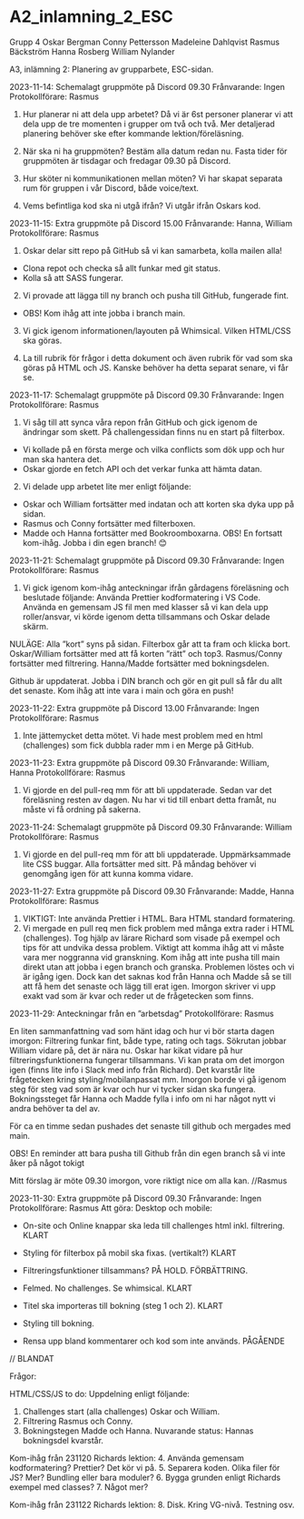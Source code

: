 # A2_inlamning_2_ESC

Grupp 4
Oskar Bergman
Conny Pettersson
Madeleine Dahlqvist
Rasmus Bäckström
Hanna Rosberg
William Nylander

A3, inlämning 2: Planering av grupparbete, ESC-sidan.

2023-11-14: Schemalagt gruppmöte på Discord 09.30
Frånvarande: Ingen
Protokollförare: Rasmus 

1.	Hur planerar ni att dela upp arbetet?
Då vi är 6st personer planerar vi att dela upp de tre momenten i grupper om två och två.
Mer detaljerad planering behöver ske efter kommande lektion/föreläsning.

2.	När ska ni ha gruppmöten? Bestäm alla datum redan nu.
Fasta tider för gruppmöten är tisdagar och fredagar 09.30 på Discord.

3.	Hur sköter ni kommunikationen mellan möten?
Vi har skapat separata rum för gruppen i vår Discord, både voice/text. 

4.	Vems befintliga kod ska ni utgå ifrån?
Vi utgår ifrån Oskars kod. 


2023-11-15: Extra gruppmöte på Discord 15.00
Frånvarande: Hanna, William
Protokollförare: Rasmus 

1.	Oskar delar sitt repo på GitHub så vi kan samarbeta, kolla mailen alla!
-	Clona repot och checka så allt funkar med git status.
-	Kolla så att SASS fungerar.

2.	Vi provade att lägga till ny branch och pusha till GitHub, fungerade fint.
-	OBS! Kom ihåg att inte jobba i branch main.

3.	Vi gick igenom informationen/layouten på Whimsical. Vilken HTML/CSS ska göras. 

4.	La till rubrik för frågor i detta dokument och även rubrik för vad som ska göras på HTML och JS. Kanske behöver ha detta separat senare, vi får se. 

2023-11-17: Schemalagt gruppmöte på Discord 09.30
Frånvarande: Ingen
Protokollförare: Rasmus 

1.	Vi såg till att synca våra repon från GitHub och gick igenom de ändringar som skett.  På challengessidan finns nu en start på filterbox. 
-	Vi kollade på en första merge och vilka conflicts som dök upp och hur man ska hantera det. 
-	Oskar gjorde en fetch API och det verkar funka att hämta datan. 

2.	Vi delade upp arbetet lite mer enligt följande:
-	Oskar och William fortsätter med indatan och att korten ska dyka upp på sidan.
-	Rasmus och Conny fortsätter med filterboxen. 
-	Madde och Hanna fortsätter med Bookroomboxarna. 
OBS! En fortsatt kom-ihåg. Jobba i din egen branch! 😊

2023-11-21: Schemalagt gruppmöte på Discord 09.30
Frånvarande: Ingen
Protokollförare: Rasmus

1.	Vi gick igenom kom-ihåg anteckningar ifrån gårdagens föreläsning och beslutade följande: Använda Prettier kodformatering i VS Code.
Använda en gemensam JS fil men med klasser så vi kan dela upp roller/ansvar, vi körde igenom detta tillsammans och Oskar delade skärm. 

NULÄGE: 
Alla ”kort” syns på sidan. 
Filterbox går att ta fram och klicka bort. 
Oskar/William fortsätter med att få korten ”rätt” och top3. 
Rasmus/Conny fortsätter med filtrering. 
Hanna/Madde fortsätter med bokningsdelen. 

Github är uppdaterat. Jobba i DIN branch och gör en git pull så får du allt det senaste. 
Kom ihåg att inte vara i main och göra en push!





2023-11-22: Extra gruppmöte på Discord 13.00
Frånvarande: Ingen
Protokollförare: Rasmus

1.	Inte jättemycket detta mötet. Vi hade mest problem med en html (challenges) som fick dubbla rader mm i en Merge på GitHub. 

2023-11-23: Extra gruppmöte på Discord 09.30
Frånvarande: William, Hanna
Protokollförare: Rasmus

1.	Vi gjorde en del pull-req mm för att bli uppdaterade. Sedan var det föreläsning resten av dagen. Nu har vi tid till enbart detta framåt, nu måste vi få ordning på sakerna. 

2023-11-24: Schemalagt gruppmöte på Discord 09.30
Frånvarande: William
Protokollförare: Rasmus 

1.	Vi gjorde en del pull-req mm för att bli uppdaterade. Uppmärksammade lite CSS buggar.
Alla fortsätter med sitt. På måndag behöver vi genomgång igen för att kunna komma vidare.  

2023-11-27: Extra gruppmöte på Discord 09.30
Frånvarande: Madde, Hanna
Protokollförare: Rasmus 

1.	VIKTIGT: Inte använda Prettier i HTML. Bara HTML standard formatering. 
2.	Vi mergade en pull req men fick problem med många extra rader i HTML (challenges). Tog hjälp av lärare Richard som visade på exempel och tips för att undvika dessa problem. 
Viktigt att komma ihåg att vi måste vara mer noggranna vid granskning. Kom ihåg att inte pusha till main direkt utan att jobba i egen branch och granska.
Problemen löstes och vi är igång igen. Dock kan det saknas kod från Hanna och Madde så se till att få hem det senaste och lägg till erat igen. Imorgon skriver vi upp exakt vad som är kvar och reder ut de frågetecken som finns. 





2023-11-29: Anteckningar från en ”arbetsdag”
Protokollförare: Rasmus

En liten sammanfattning vad som hänt idag och hur vi bör starta dagen imorgon:
Filtrering funkar fint, både type, rating och tags. Sökrutan jobbar William vidare på, det är nära nu.
Oskar har kikat vidare på hur filtreringsfunktionerna fungerar tillsammans. Vi kan prata om det imorgon igen (finns lite info i Slack med info från Richard).
Det kvarstår lite frågetecken kring styling/mobilanpassat mm. Imorgon borde vi gå igenom steg för steg vad som är kvar och hur vi tycker sidan ska fungera.
Bokningssteget får Hanna och Madde fylla i info om ni har något nytt vi andra behöver ta del av. 

För ca en timme sedan pushades det senaste till github och mergades med main.

OBS! En reminder att bara pusha till Github från din egen branch så vi inte åker på något tokigt 

Mitt förslag är möte 09.30 imorgon, vore riktigt nice om alla kan. //Rasmus 


2023-11-30: Extra gruppmöte på Discord 09.30
Frånvarande: Ingen
Protokollförare: Rasmus
Att göra: 
Desktop och mobile: 
-	On-site och Online knappar ska leda till challenges html inkl. filtrering. 
KLART

-	Styling för filterbox på mobil ska fixas. (vertikalt?)
KLART

-	Filtreringsfunktioner tillsammans? 
PÅ HOLD. FÖRBÄTTRING.

-	Felmed. No challenges. Se whimsical.
KLART

-	Titel ska importeras till bokning (steg 1 och 2). 
KLART

-	Styling till bokning. 

-	Rensa upp bland kommentarer och kod som inte används. 
PÅGÅENDE



// BLANDAT

Frågor: 

HTML/CSS/JS to do: 
Uppdelning enligt följande: 
1.	Challenges start (alla challenges) Oskar och William. 
2.	Filtrering Rasmus och Conny.
3.	Bokningstegen Madde och Hanna. 
Nuvarande status: Hannas bokningsdel kvarstår.


Kom-ihåg från 231120 Richards lektion: 
4.	Använda gemensam kodformatering? Prettier? Det kör vi på.
5.	Separera koden. Olika filer för JS? Mer? Bundling eller bara moduler?
6.	Bygga grunden enligt Richards exempel med classes?
7.	Något mer?

Kom-ihåg från 231122 Richards lektion: 
8.	Disk. Kring VG-nivå. Testning osv.
